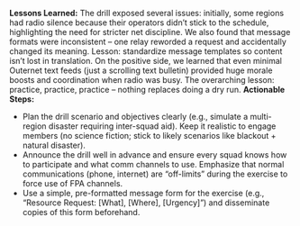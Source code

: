 **Lessons Learned:** The drill exposed several issues: initially, some regions had radio silence because their operators didn’t stick to the schedule, highlighting the need for stricter net discipline. We also found that message formats were inconsistent – one relay reworded a request and accidentally changed its meaning. Lesson: standardize message templates so content isn’t lost in translation. On the positive side, we learned that even minimal Outernet text feeds (just a scrolling text bulletin) provided huge morale boosts and coordination when radio was busy. The overarching lesson: practice, practice, practice – nothing replaces doing a dry run.
**Actionable Steps:**  
- Plan the drill scenario and objectives clearly (e.g., simulate a multi-region disaster requiring inter-squad aid). Keep it realistic to engage members (no science fiction; stick to likely scenarios like blackout + natural disaster).  
- Announce the drill well in advance and ensure every squad knows how to participate and what comm channels to use. Emphasize that normal communications (phone, internet) are “off-limits” during the exercise to force use of FPA channels.  
- Use a simple, pre-formatted message form for the exercise (e.g., “Resource Request: [What], [Where], [Urgency]”) and disseminate copies of this form beforehand.